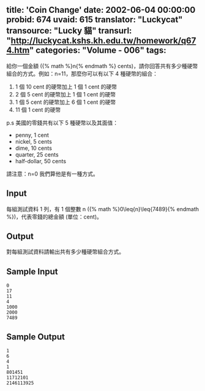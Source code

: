 title: 'Coin Change'
date: 2002-06-04 00:00:00
probid: 674
uvaid: 615
translator: "Luckycat"
transource: "Lucky 貓"
transurl: "http://luckycat.kshs.kh.edu.tw/homework/q674.htm"
categories: "Volume - 006"
tags:
---

給你一個金額 ({% math %}n{% endmath %} cents)，請你回答共有多少種硬幣組合的方式。例如：n=11，那麼你可以有以下 4 種硬幣的組合：

1. 1 個 10 cent 的硬幣加上 1 個 1 cent 的硬幣
2. 2 個 5 cent 的硬幣加上 1 個 1 cent 的硬幣
3. 1 個 5 cent 的硬幣加上 6 個 1 cent 的硬幣
4. 11 個 1 cent 的硬幣

p.s 美國的零錢共有以下 5 種硬幣以及其面值：

- penny, 1 cent
- nickel, 5 cents
- dime, 10 cents
- quarter, 25 cents
- half-dollar, 50 cents

請注意：n=0 我們算他是有一種方式。

## Input ##

每組測試資料 1 列，有 1 個整數 n ({% math %}0\leq{n}\leq{7489}{% endmath %})，代表零錢的總金額 (單位：cent)。

## Output ##

對每組測試資料請輸出共有多少種硬幣組合方式。

## Sample Input ##

	0
	17 
	11
	4
	1000
	2000
	7489

## Sample Output ##

	1
	6
	4
	1
	801451
	11712101
	2146113925